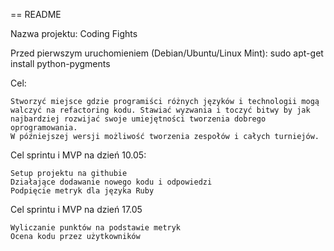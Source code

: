 == README

Nazwa projektu:
    Coding Fights


Przed pierwszym uruchomieniem (Debian/Ubuntu/Linux Mint):
sudo apt-get install python-pygments


Cel:

    Stworzyć miejsce gdzie programiści różnych języków i technologii mogą walczyć na refactoring kodu. Stawiać wyzwania i toczyć bitwy by jak najbardziej rozwijać swoje umiejętności tworzenia dobrego oprogramowania.
    W późniejszej wersji możliwość tworzenia zespołów i całych turniejów.


Cel sprintu i MVP na dzień 10.05:

    Setup projektu na githubie
    Działające dodawanie nowego kodu i odpowiedzi
    Podpięcie metryk dla języka Ruby


Cel sprintu i MVP na dzień 17.05

    Wyliczanie punktów na podstawie metryk
    Ocena kodu przez użytkowników
